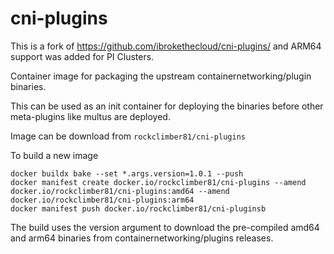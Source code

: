 # cni-plugins

This is a fork of https://github.com/ibrokethecloud/cni-plugins/ and ARM64 support was added for PI Clusters.

Container image for packaging the upstream containernetworking/plugin binaries.

This can be used as an init container for deploying the binaries before other meta-plugins like multus are deployed.

Image can be download from `rockclimber81/cni-plugins`

To build a new image

```
docker buildx bake --set *.args.version=1.0.1 --push
docker manifest create docker.io/rockclimber81/cni-plugins --amend docker.io/rockclimber81/cni-plugins:amd64 --amend docker.io/rockclimber81/cni-plugins:arm64
docker manifest push docker.io/rockclimber81/cni-pluginsb
```

The build uses the version argument to download the pre-compiled amd64 and arm64 binaries from containernetworking/plugins releases.